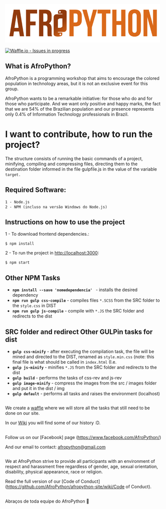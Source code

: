![AfroPython Logo](AfroPython_brand.png "AfroPython")

[![Waffle.io - Issues in progress](https://badge.waffle.io/AfroPython/afropython-site.svg?label=in%20progress&title=In%20Progress)](http://waffle.io/AfroPython/afropython-site)

## What is AfroPython?
AfroPython is a programming workshop that aims to encourage the colored population in technology areas, but it is not an exclusive event for this group.


AfroPython wants to be a remarkable initiative: for those who do and for those who participate. And we want only positive and happy marks, the fact that we are 54% of the Brazilian population and our presence represents only 0.4% of Information Technology professionals in Brazil.

##

# I want to contribute, how to run the project?


The structure consists of running the basic commands of a project, minifying, compiling and compressing files, directing them to the destination folder informed in the file gulpfile.js in the value of the variable `` target.``

## Required Software:

```
1 - Node.js
2 - NPM (incluso na versão Windows do Node.js)
```

## Instructions on how to use the project

1 - To download frontend dependencies.:

```
$ npm install
```

2 - To run the project in [http://localhost:3000](http://localhost:3000):

```
$ npm start
```

## Other NPM Tasks

* **`npm install --save 'nomedependencia' `** - 
installs the desired dependency
* **`npm run gulp css-compile`** - compiles files ``*.SCSS`` from the SRC folder to the ``style.css`` in DIST 
* **`npm run gulp js-compile`** - compile with ``*.JS``
 the SRC folder and redirects to the dist

##  SRC folder and redirect Other GULPin tasks for dist

* **`gulp css-minify`** - after executing the compilation task, the file will be mined and directed to the DIST, renamed as ``style.min.css`` (note: this final file is what should be called in ``index.html`` (I.e.
* **`gulp js-minify`** - minifies ``*.JS`` from the SRC folder and redirects to the dist
* **`gulp build`** - performs the tasks of css-rev and js-rev
* **`gulp image-minify`** - compress the images from the src / images folder and put it in the dist / img
* **`gulp default`** - performs all tasks and raises the environment (localhost)

##

We create a [waffle](https://waffle.io/AfroPython/afropython-site) where we will store all the tasks that still need to be done on our site.

In our [Wiki](https://github.com/AfroPython/afropython-site/wiki) you will find some of our history :D.

##

Follow us on our [Facebook] page (https://www.facebook.com/AfroPython/)

And our email to contact: afropython@gmail.com

##

We at AfroPython strive to provide all participants with an environment of respect and harassment free regardless of gender, age, sexual orientation, disability, physical appearance, race or religion.

Read the full version of our [Code of Conduct] (https://github.com/AfroPython/afropython-site/wiki/Code of Conduct).

##

Abraços de toda equipe do AfroPython :yellow_heart:





